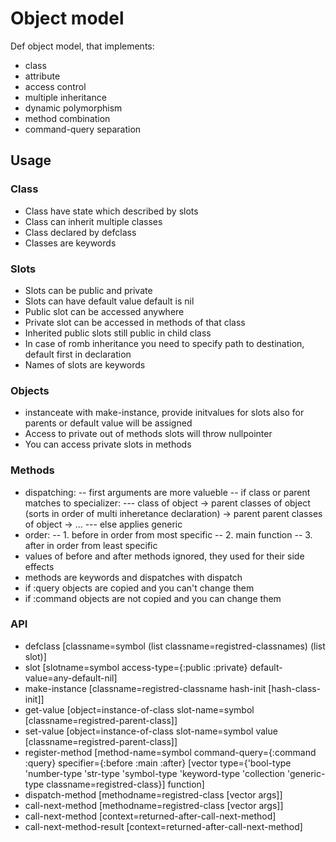 # Object model

Def object model, that implements:

- class
- attribute 
- access control
- multiple inheritance
- dynamic polymorphism
- method combination
- command-query separation

## Usage

### Class

- Class have state which described by slots
- Class can inherit multiple classes
- Class declared by defclass
- Classes are keywords

### Slots

- Slots can be public and private
- Slots can have default value default is nil
- Public slot can be accessed anywhere
- Private slot can be accessed in methods of that class
- Inherited public slots still public in child class
- In case of romb inheritance you need to specify path to destination, default first in declaration
- Names of slots are keywords

### Objects

- instanceate with make-instance, provide initvalues for slots also for parents or default value will be assigned
- Access to private out of methods slots will throw nullpointer
- You can access private slots in methods

### Methods
- dispatching:
--     first arguments are more valueble
--     if class or parent matches to specializer:
---        class of object -> parent classes of object (sorts in order of multi inheretance declaration) -> parent parent classes of object -> ...
---     else applies generic
- order:
--    1. before in order from most specific
--    2. main function
--    3. after in order from least specific
- values of before and after methods ignored, they used for their side effects
- methods are keywords and dispatches with dispatch
- if :query objects are copied and you can't change them
- if :command objects are not copied and you can change them

### API
- defclass [classname=symbol (list classname=registred-classnames) (list slot)]
- slot [slotname=symbol access-type={:public :private} default-value=any-default-nil]
- make-instance [classname=registred-classname hash-init [hash-class-init]]
- get-value [object=instance-of-class slot-name=symbol [classname=registred-parent-class]]
- set-value [object=instance-of-class slot-name=symbol value [classname=registred-parent-class]]
- register-method [method-name=symbol command-query={:command :query} specifier={:before :main :after} [vector type={'bool-type 'number-type 'str-type 'symbol-type 'keyword-type 'collection 'generic-type classname=registred-class}] function]
- dispatch-method [methodname=registred-class [vector args]]
- call-next-method [methodname=registred-class [vector args]]
- call-next-method [context=returned-after-call-next-method]
- call-next-method-result [context=returned-after-call-next-method]


